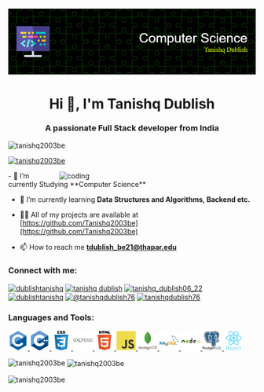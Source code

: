 ![logo](https://github.com/Tanishq2003be/Tanishq2003be/blob/main/github-header-image%20(3).png)
<h1 align="center">Hi 👋, I'm Tanishq Dublish</h1>
<h3 align="center">A passionate Full Stack developer from India</h3>



<p align="left"> <img src="https://komarev.com/ghpvc/?username=tanishq2003be&label=Profile%20views&color=0e75b6&style=flat" alt="tanishq2003be" /> </p>

<p align="left"> <a href="https://github.com/ryo-ma/github-profile-trophy"><img src="https://github-profile-trophy.vercel.app/?username=tanishq2003be" alt="tanishq2003be" /></a> </p>
 <img align="right" alt="coding" width="400" src="https://user-images.githubusercontent.com/55389276/140866485-8fb1c876-9a8f-4d6a-98dc-08c4981eaf70.gif">
- 🔭 I’m currently Studying **Computer Science**

- 🌱 I’m currently learning **Data Structures and Algorithms, Backend etc.**

- 👨‍💻 All of my projects are available at [https://github.com/Tanishq2003be](https://github.com/Tanishq2003be)

- 📫 How to reach me **tdublish_be21@thapar.edu**


<h3 align="left">Connect with me:</h3>
<p align="left">
<a href="https://twitter.com/dublishtanishq" target="blank"><img align="center" src="https://raw.githubusercontent.com/rahuldkjain/github-profile-readme-generator/master/src/images/icons/Social/twitter.svg" alt="dublishtanishq" height="30" width="40" /></a>
<a href="https://linkedin.com/in/tanishq dublish" target="blank"><img align="center" src="https://raw.githubusercontent.com/rahuldkjain/github-profile-readme-generator/master/src/images/icons/Social/linked-in-alt.svg" alt="tanishq dublish" height="30" width="40" /></a>
<a href="https://instagram.com/tanishq_dublish06_22" target="blank"><img align="center" src="https://raw.githubusercontent.com/rahuldkjain/github-profile-readme-generator/master/src/images/icons/Social/instagram.svg" alt="tanishq_dublish06_22" height="30" width="40" /></a>
<a href="https://www.codechef.com/users/dublishtanishq" target="blank"><img align="center" src="https://cdn.jsdelivr.net/npm/simple-icons@3.1.0/icons/codechef.svg" alt="dublishtanishq" height="30" width="40" /></a>
<a href="https://www.hackerrank.com/@tanishqdublish76" target="blank"><img align="center" src="https://raw.githubusercontent.com/rahuldkjain/github-profile-readme-generator/master/src/images/icons/Social/hackerrank.svg" alt="@tanishqdublish76" height="30" width="40" /></a>
<a href="https://www.leetcode.com/tanishqdublish76" target="blank"><img align="center" src="https://raw.githubusercontent.com/rahuldkjain/github-profile-readme-generator/master/src/images/icons/Social/leet-code.svg" alt="tanishqdublish76" height="30" width="40" /></a>
</p>

<h3 align="left">Languages and Tools:</h3>
<p align="left"> <a href="https://www.cprogramming.com/" target="_blank" rel="noreferrer"> <img src="https://raw.githubusercontent.com/devicons/devicon/master/icons/c/c-original.svg" alt="c" width="40" height="40"/> </a> <a href="https://www.w3schools.com/cpp/" target="_blank" rel="noreferrer"> <img src="https://raw.githubusercontent.com/devicons/devicon/master/icons/cplusplus/cplusplus-original.svg" alt="cplusplus" width="40" height="40"/> </a> <a href="https://www.w3schools.com/css/" target="_blank" rel="noreferrer"> <img src="https://raw.githubusercontent.com/devicons/devicon/master/icons/css3/css3-original-wordmark.svg" alt="css3" width="40" height="40"/> </a> <a href="https://expressjs.com" target="_blank" rel="noreferrer"> <img src="https://raw.githubusercontent.com/devicons/devicon/master/icons/express/express-original-wordmark.svg" alt="express" width="40" height="40"/> </a> <a href="https://www.w3.org/html/" target="_blank" rel="noreferrer"> <img src="https://raw.githubusercontent.com/devicons/devicon/master/icons/html5/html5-original-wordmark.svg" alt="html5" width="40" height="40"/> </a> <a href="https://developer.mozilla.org/en-US/docs/Web/JavaScript" target="_blank" rel="noreferrer"> <img src="https://raw.githubusercontent.com/devicons/devicon/master/icons/javascript/javascript-original.svg" alt="javascript" width="40" height="40"/> </a> <a href="https://www.mongodb.com/" target="_blank" rel="noreferrer"> <img src="https://raw.githubusercontent.com/devicons/devicon/master/icons/mongodb/mongodb-original-wordmark.svg" alt="mongodb" width="40" height="40"/> </a> <a href="https://www.mysql.com/" target="_blank" rel="noreferrer"> <img src="https://raw.githubusercontent.com/devicons/devicon/master/icons/mysql/mysql-original-wordmark.svg" alt="mysql" width="40" height="40"/> </a> <a href="https://nodejs.org" target="_blank" rel="noreferrer"> <img src="https://raw.githubusercontent.com/devicons/devicon/master/icons/nodejs/nodejs-original-wordmark.svg" alt="nodejs" width="40" height="40"/> </a> <a href="https://www.postgresql.org" target="_blank" rel="noreferrer"> <img src="https://raw.githubusercontent.com/devicons/devicon/master/icons/postgresql/postgresql-original-wordmark.svg" alt="postgresql" width="40" height="40"/> </a> <a href="https://reactjs.org/" target="_blank" rel="noreferrer"> <img src="https://raw.githubusercontent.com/devicons/devicon/master/icons/react/react-original-wordmark.svg" alt="react" width="40" height="40"/> </a> </p>

<p><img align="left" src="https://github-readme-stats.vercel.app/api/top-langs?username=tanishq2003be&show_icons=true&locale=en&layout=compact" alt="tanishq2003be" /></p>

<p>&nbsp;<img align="center" src="https://github-readme-stats.vercel.app/api?username=tanishq2003be&show_icons=true&locale=en" alt="tanishq2003be" /></p>

<p><img align="center" src="https://github-readme-streak-stats.herokuapp.com/?user=tanishq2003be&" alt="tanishq2003be" /></p>
